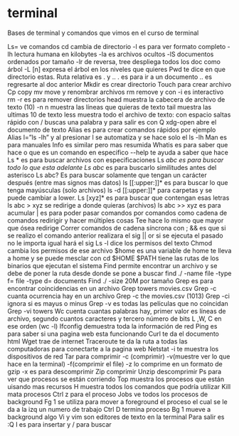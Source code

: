 # terminal
Bases de terminal y comandos que vimos en el curso de terminal

Ls= ve comandos cd cambia de directorio -l es para ver formato completo -lh lectura humana en kilobytes -la es archivos ocultos -lS documentos ordenados por tamaño -lr de reversa, tree despliega todos los doc como árbol -L [n] expresa el árbol en los niveles que quieres
Pwd te dice en que directorio estas. 
Ruta relativa es . y .. 
. es para ir a un documento 
.. es regresarte al doc anterior
Mkdir es crear directorio
Touch para crear archivo
Cp copy
mv move y renombrar archivos 
rm remove y con -i es interactivo
rm -r es para remover directorios
head muestra la cabecera de archivo de texto (10)
-n n muestra las líneas que quieras de texto
tail muestra las ultimas 10 de texto
less muestra todo el archivo de texto: con espacio saltas rápido con / buscas una palabra y para salir es con Q
xdg-open abre el documento de texto
Alias es para crear comandos rápidos por ejemplo
Alias l=”ls -lh” y al presionar l se automatiza y se hace solo el ls -lh
Man es para manuales 
Info  es similar pero mas resumida
Whatis es para saber que hace o que es un comando en especifico
--help te ayuda a saber que hace
Ls * es para buscar archivos con especificaciones
Ls *abc es para buscar todo lo que esta adelante
Ls abc* es para buscarlo similitudes antes del asterisco
Ls abc? Es para buscar solamente que tengan un carácter después (entre mas signos mas datos)
ls [[:upper:]]* es para buscar lo que tenga mayúsculas (solo archivos)
ls -d [[:upper:]]* para carpetas
y se puede cambiar a lower. Ls [xyz]* es para buscar que contengan esas letras
ls abc > xyz se redirige a donde quieras (archivos)
ls abc >> xyz es para acumular
| es para poder pasar comandos por comandos como cadena de comandos redirigir y hacer múltiples cosas 
Tee hace lo mismo que mayor que ósea redirige
Correr comandos de cadena síncrona con ;
&& es que si se realizo el comando anterior realizara el sig
|| or si se ejecuta el pasado no le importa igual hará el sig
Ls -l dice los permisos del texto
Chmod cambia los permisos de ese archivo
$home es una variable de home te lleva a home y se puede mesclar con cd $HOME
$PATH tiene las rutas de los binarios que ejecutan el sistema
Find permite encontrar un archivo y se debe de poner la ruta desde donde se pone a buscar
find ./ -name file
-type f= file
-type d= documents
Find ./ -size 20M por tamaño
Grep es para encontrar coincidencias en un archivo
Grep towers movies.csv
Grep -c cuanta ocurrencia hay en un archivo 
Grep -c the movies.csv (1013)
Grep -ci ignora si es mayus o minus
Grep -v es todas las películas que no coincidan 
Grep -vi towers
Wc cuenta cuantas palabras hay, primer valor es líneas de archivo, segundo cuantos caracteres y tercero número de bits L ,W, C en ese orden (wc -l)
Ifconfig demuestra toda la información de red
Ping es para saber si una pagina web esta funcionando
Curl te da el documento html
Wget trae de internet 
Traceroute te da la ruta a todas las computadoras para conectarte a la pagina web
Netstat -i te muestra los dispositivos de red
Tar para comprimir -c (comprimir) -v(muestre ver lo que hace en la terminal) -f(comprimir el file)
-z lo comprime en un formato de gzip
-x es para descomprimir
Zip comprimir
Unzip descomprimir
Ps para ver que procesos se están corriendo
Top muestra los procesos que están uisando mas recursos
H muestra todos los comandos que podría utilizar
Kill mata procesos
Ctrl z para el proceso
Jobs ve todos los procesos de background
Fg 1 se utiliza para mover a foreground el proceso el cual se le da a la izq un numero de trabajo
Ctrl D termina proceso
Bg 1 mueve a background algo
Vi y vim son editores de texto en la terminal
Para salir es :Q
I es para insertar y / para buscar
